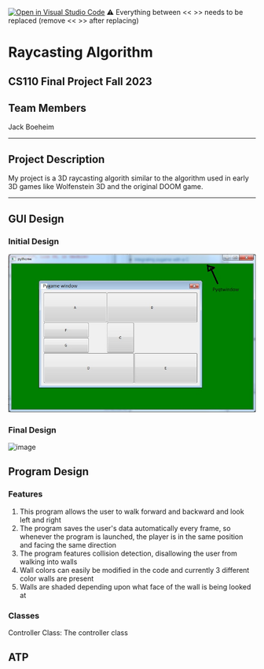 [![Open in Visual Studio Code](https://classroom.github.com/assets/open-in-vscode-718a45dd9cf7e7f842a935f5ebbe5719a5e09af4491e668f4dbf3b35d5cca122.svg)](https://classroom.github.com/online_ide?assignment_repo_id=13227157&assignment_repo_type=AssignmentRepo)
:warning: Everything between << >> needs to be replaced (remove << >> after replacing)

# Raycasting Algorithm
## CS110 Final Project  Fall 2023

## Team Members

Jack Boeheim

***

## Project Description

My project is a 3D raycasting algorith similar to the algorithm used in early 3D games like Wolfenstein 3D and the original DOOM game. 

***    

## GUI Design

### Initial Design

![initial gui](assets/gui.jpg)

### Final Design

<img width="797" alt="image" src="https://github.com/bucs110fall2023/final-project-jackboeheim/assets/143842028/5ead2b0e-3af0-4f87-a589-f57bf89bb20d">


## Program Design

### Features

1. This program allows the user to walk forward and backward and look left and right
2. The program saves the user's data automatically every frame, so whenever the program is launched, the player is in the same position and facing the same direction
3. The program features collision detection, disallowing the user from walking into walls
4. Wall colors can easily be modified in the code and currently 3 different color walls are present
5. Walls are shaded depending upon what face of the wall is being looked at

### Classes

Controller Class:
The controller class

## ATP


